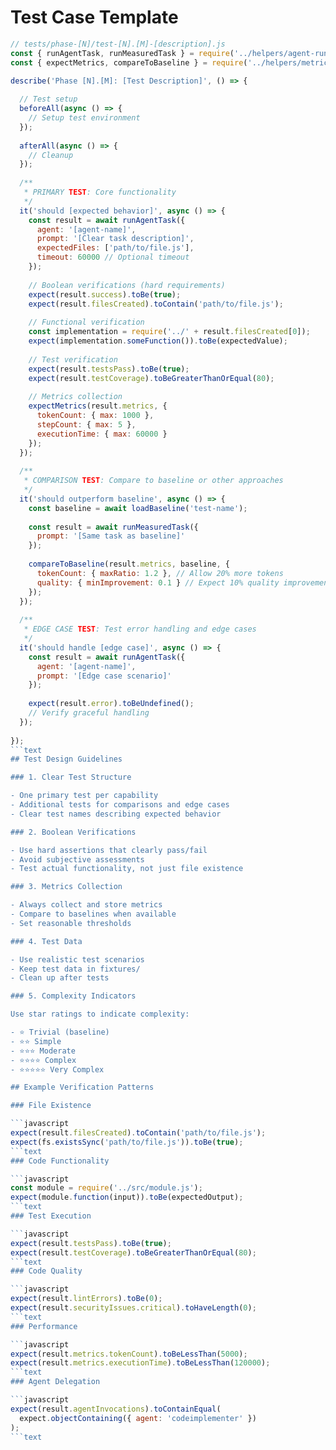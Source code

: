 # Test Case Template

```javascript
// tests/phase-[N]/test-[N].[M]-[description].js
const { runAgentTask, runMeasuredTask } = require('../helpers/agent-runner');
const { expectMetrics, compareToBaseline } = require('../helpers/metrics');

describe('Phase [N].[M]: [Test Description]', () => {
  
  // Test setup
  beforeAll(async () => {
    // Setup test environment
  });
  
  afterAll(async () => {
    // Cleanup
  });
  
  /**
   * PRIMARY TEST: Core functionality
   */
  it('should [expected behavior]', async () => {
    const result = await runAgentTask({
      agent: '[agent-name]',
      prompt: '[Clear task description]',
      expectedFiles: ['path/to/file.js'],
      timeout: 60000 // Optional timeout
    });
    
    // Boolean verifications (hard requirements)
    expect(result.success).toBe(true);
    expect(result.filesCreated).toContain('path/to/file.js');
    
    // Functional verification
    const implementation = require('../' + result.filesCreated[0]);
    expect(implementation.someFunction()).toBe(expectedValue);
    
    // Test verification
    expect(result.testsPass).toBe(true);
    expect(result.testCoverage).toBeGreaterThanOrEqual(80);
    
    // Metrics collection
    expectMetrics(result.metrics, {
      tokenCount: { max: 1000 },
      stepCount: { max: 5 },
      executionTime: { max: 60000 }
    });
  });
  
  /**
   * COMPARISON TEST: Compare to baseline or other approaches
   */
  it('should outperform baseline', async () => {
    const baseline = await loadBaseline('test-name');
    
    const result = await runMeasuredTask({
      prompt: '[Same task as baseline]'
    });
    
    compareToBaseline(result.metrics, baseline, {
      tokenCount: { maxRatio: 1.2 }, // Allow 20% more tokens
      quality: { minImprovement: 0.1 } // Expect 10% quality improvement
    });
  });
  
  /**
   * EDGE CASE TEST: Test error handling and edge cases
   */
  it('should handle [edge case]', async () => {
    const result = await runAgentTask({
      agent: '[agent-name]',
      prompt: '[Edge case scenario]'
    });
    
    expect(result.error).toBeUndefined();
    // Verify graceful handling
  });
  
});
```text
## Test Design Guidelines

### 1. Clear Test Structure

- One primary test per capability
- Additional tests for comparisons and edge cases
- Clear test names describing expected behavior

### 2. Boolean Verifications

- Use hard assertions that clearly pass/fail
- Avoid subjective assessments
- Test actual functionality, not just file existence

### 3. Metrics Collection

- Always collect and store metrics
- Compare to baselines when available
- Set reasonable thresholds

### 4. Test Data

- Use realistic test scenarios
- Keep test data in fixtures/
- Clean up after tests

### 5. Complexity Indicators

Use star ratings to indicate complexity:

- ⭐ Trivial (baseline)
- ⭐⭐ Simple
- ⭐⭐⭐ Moderate
- ⭐⭐⭐⭐ Complex
- ⭐⭐⭐⭐⭐ Very Complex

## Example Verification Patterns

### File Existence

```javascript
expect(result.filesCreated).toContain('path/to/file.js');
expect(fs.existsSync('path/to/file.js')).toBe(true);
```text
### Code Functionality

```javascript
const module = require('../src/module.js');
expect(module.function(input)).toBe(expectedOutput);
```text
### Test Execution

```javascript
expect(result.testsPass).toBe(true);
expect(result.testCoverage).toBeGreaterThanOrEqual(80);
```text
### Code Quality

```javascript
expect(result.lintErrors).toBe(0);
expect(result.securityIssues.critical).toHaveLength(0);
```text
### Performance

```javascript
expect(result.metrics.tokenCount).toBeLessThan(5000);
expect(result.metrics.executionTime).toBeLessThan(120000);
```text
### Agent Delegation

```javascript
expect(result.agentInvocations).toContainEqual(
  expect.objectContaining({ agent: 'codeimplementer' })
);
```text
